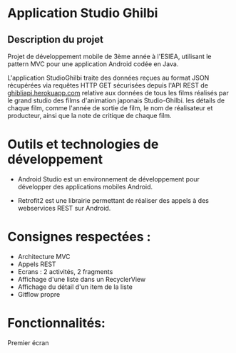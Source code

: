 # Application Studio Ghilbi


## Description du projet

Projet de développement mobile de 3ème année à l'ESIEA, utilisant le pattern MVC pour une application Android codée en Java.

L'application StudioGhilbi traite des données reçues au format JSON récupérées via requêtes HTTP GET sécurisées depuis l'API REST
de [ghibliapi.herokuapp.com](https://ghibliapi.herokuapp.com/) relative aux données de tous les films réalisés par le grand studio des films d'animation japonais Studio-Ghilbi. les détails de chaque film, comme l'année de sortie de film, le nom de réalisateur et producteur, ainsi que la note de critique de chaque film.



# Outils et technologies de développement

* Android Studio est un environnement de développement pour développer des applications mobiles Android.


* Retrofit2 est une librairie permettant de réaliser des appels à des webservices REST sur Android.

# Consignes respectées :
* Architecture MVC
* Appels REST
* Ecrans : 2 activités, 2 fragments
* Affichage d'une liste dans un RecyclerView
* Affichage du détail d'un item de la liste
* Gitflow propre

# Fonctionnalités:
Premier écran